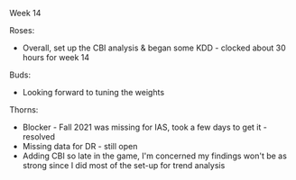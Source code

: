 Week 14

Roses:
* Overall, set up the CBI analysis & began some KDD - clocked about 30 hours for week 14

Buds:
* Looking forward to tuning the weights

Thorns:
* Blocker - Fall 2021 was missing for IAS, took a few days to get it - resolved
* Missing data for DR - still open
* Adding CBI so late in the game, I'm concerned my findings won't be as strong since I did most of the set-up for trend analysis
